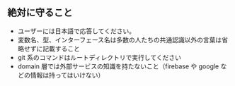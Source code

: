 ## **絶対に守ること**

- ユーザーには日本語で応答してください。
- 変数名、型、インターフェース名は多数の人たちの共通認識以外の言葉は省略せずに記載すること
- git 系のコマンドはルートディレクトリで実行してください
- domain 層では外部サービスの知識を持たないこと（firebase や google などの情報は持ってはいけない）
